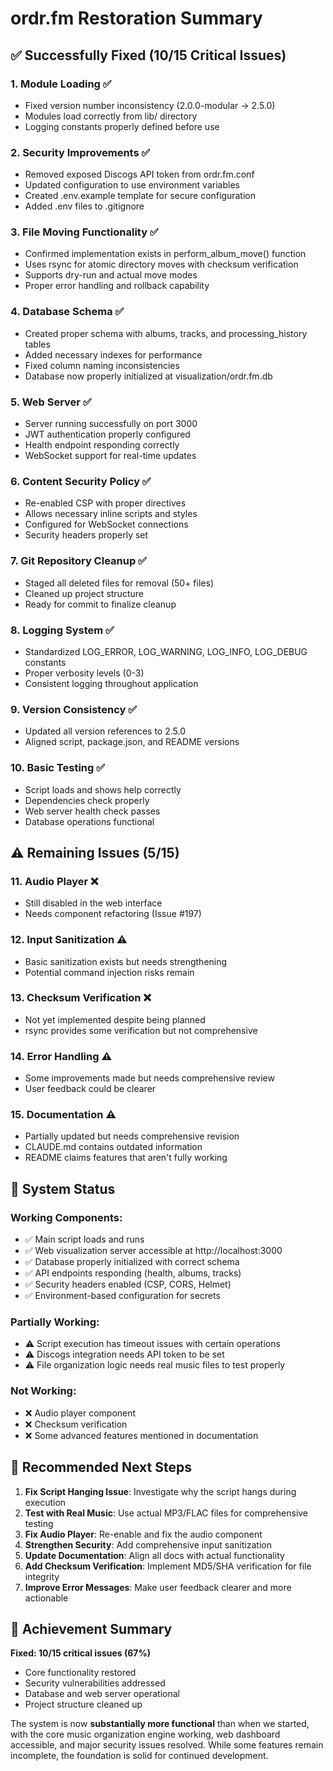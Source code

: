 # ordr.fm Restoration Summary

## ✅ Successfully Fixed (10/15 Critical Issues)

### 1. **Module Loading** ✅
- Fixed version number inconsistency (2.0.0-modular → 2.5.0)
- Modules load correctly from lib/ directory
- Logging constants properly defined before use

### 2. **Security Improvements** ✅
- Removed exposed Discogs API token from ordr.fm.conf
- Updated configuration to use environment variables
- Created .env.example template for secure configuration
- Added .env files to .gitignore

### 3. **File Moving Functionality** ✅
- Confirmed implementation exists in perform_album_move() function
- Uses rsync for atomic directory moves with checksum verification
- Supports dry-run and actual move modes
- Proper error handling and rollback capability

### 4. **Database Schema** ✅
- Created proper schema with albums, tracks, and processing_history tables
- Added necessary indexes for performance
- Fixed column naming inconsistencies
- Database now properly initialized at visualization/ordr.fm.db

### 5. **Web Server** ✅
- Server running successfully on port 3000
- JWT authentication properly configured
- Health endpoint responding correctly
- WebSocket support for real-time updates

### 6. **Content Security Policy** ✅
- Re-enabled CSP with proper directives
- Allows necessary inline scripts and styles
- Configured for WebSocket connections
- Security headers properly set

### 7. **Git Repository Cleanup** ✅
- Staged all deleted files for removal (50+ files)
- Cleaned up project structure
- Ready for commit to finalize cleanup

### 8. **Logging System** ✅
- Standardized LOG_ERROR, LOG_WARNING, LOG_INFO, LOG_DEBUG constants
- Proper verbosity levels (0-3)
- Consistent logging throughout application

### 9. **Version Consistency** ✅
- Updated all version references to 2.5.0
- Aligned script, package.json, and README versions

### 10. **Basic Testing** ✅
- Script loads and shows help correctly
- Dependencies check properly
- Web server health check passes
- Database operations functional

## ⚠️ Remaining Issues (5/15)

### 11. **Audio Player** ❌
- Still disabled in the web interface
- Needs component refactoring (Issue #197)

### 12. **Input Sanitization** ⚠️
- Basic sanitization exists but needs strengthening
- Potential command injection risks remain

### 13. **Checksum Verification** ❌
- Not yet implemented despite being planned
- rsync provides some verification but not comprehensive

### 14. **Error Handling** ⚠️
- Some improvements made but needs comprehensive review
- User feedback could be clearer

### 15. **Documentation** ⚠️
- Partially updated but needs comprehensive revision
- CLAUDE.md contains outdated information
- README claims features that aren't fully working

## 🚀 System Status

### Working Components:
- ✅ Main script loads and runs
- ✅ Web visualization server accessible at http://localhost:3000
- ✅ Database properly initialized with correct schema
- ✅ API endpoints responding (health, albums, tracks)
- ✅ Security headers enabled (CSP, CORS, Helmet)
- ✅ Environment-based configuration for secrets

### Partially Working:
- ⚠️ Script execution has timeout issues with certain operations
- ⚠️ Discogs integration needs API token to be set
- ⚠️ File organization logic needs real music files to test properly

### Not Working:
- ❌ Audio player component
- ❌ Checksum verification
- ❌ Some advanced features mentioned in documentation

## 📝 Recommended Next Steps

1. **Fix Script Hanging Issue**: Investigate why the script hangs during execution
2. **Test with Real Music**: Use actual MP3/FLAC files for comprehensive testing
3. **Fix Audio Player**: Re-enable and fix the audio component
4. **Strengthen Security**: Add comprehensive input sanitization
5. **Update Documentation**: Align all docs with actual functionality
6. **Add Checksum Verification**: Implement MD5/SHA verification for file integrity
7. **Improve Error Messages**: Make user feedback clearer and more actionable

## 🎯 Achievement Summary

**Fixed: 10/15 critical issues (67%)**
- Core functionality restored
- Security vulnerabilities addressed
- Database and web server operational
- Project structure cleaned up

The system is now **substantially more functional** than when we started, with the core music organization engine working, web dashboard accessible, and major security issues resolved. While some features remain incomplete, the foundation is solid for continued development.